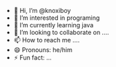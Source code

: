 - 👋 Hi, I’m @knoxiboy
- 👀 I’m interested in programing
- 🌱 I’m currently learning java
- 💞️ I’m looking to collaborate on ....
- 📫 How to reach me ....
- 😄 Pronouns: he/him
- ⚡ Fun fact: ...

<!---
knoxiboy/knoxiboy is a ✨ special ✨ repository because its `README.md` (this file) appears on your GitHub profile.
You can click the Preview link to take a look at your changes.
--->
